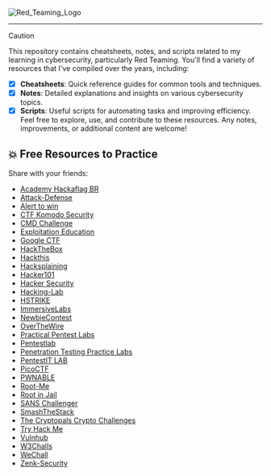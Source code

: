 ![Red_Teaming_Logo](https://github.com/user-attachments/assets/9a8e387d-351d-4dcc-a672-487cf3d003d7)

---

> [!CAUTION]
> This repository contains cheatsheets, notes, and scripts related to my learning in cybersecurity, particularly Red Teaming. You'll find a variety of resources that I've compiled over the years, including:
>
> - [X] **Cheatsheets**: Quick reference guides for common tools and techniques.
> - [X] **Notes**: Detailed explanations and insights on various cybersecurity topics.
> - [X] **Scripts**: Useful scripts for automating tasks and improving efficiency.
> Feel free to explore, use, and contribute to these resources. Any notes, improvements, or additional content are welcome!

## :boom: Free Resources to Practice

Share with your friends:

- [Academy Hackaflag BR](https://hackaflag.com.br/)
- [Attack-Defense](https://attackdefense.com)
- [Alert to win](https://alf.nu/alert1)
- [CTF Komodo Security](https://ctf.komodosec.com)
- [CMD Challenge](https://cmdchallenge.com)
- [Exploitation Education](https://exploit.education)
- [Google CTF](https://lnkd.in/e46drbz8)
- [HackTheBox](https://www.hackthebox.com)
- [Hackthis](https://www.hackthis.co.uk)
- [Hacksplaining](https://lnkd.in/eAB5CSTA)
- [Hacker101](https://ctf.hacker101.com)
- [Hacker Security](https://lnkd.in/ex7R-C-e)
- [Hacking-Lab](https://hacking-lab.com/)
- [HSTRIKE](https://hstrike.com)
- [ImmersiveLabs](https://immersivelabs.com)
- [NewbieContest](https://lnkd.in/ewBk6fU5)
- [OverTheWire](http://overthewire.org)
- [Practical Pentest Labs](https://lnkd.in/esq9Yuv5)
- [Pentestlab](https://pentesterlab.com)
- [Penetration Testing Practice Labs](https://lnkd.in/e6wVANYd)
- [PentestIT LAB](https://lab.pentestit.ru)
- [PicoCTF](https://picoctf.com)
- [PWNABLE](https://lnkd.in/eMEwBJzn)
- [Root-Me](https://www.root-me.org)
- [Root in Jail](http://rootinjail.com)
- [SANS Challenger](https://lnkd.in/e5TAMawK)
- [SmashTheStack](https://lnkd.in/eVn9rP9p)
- [The Cryptopals Crypto Challenges](https://cryptopals.com)
- [Try Hack Me](https://tryhackme.com)
- [Vulnhub](https://www.vulnhub.com)
- [W3Challs](https://w3challs.com)
- [WeChall](http://www.wechall.net)
- [Zenk-Security](https://lnkd.in/ewJ5rNx2)

